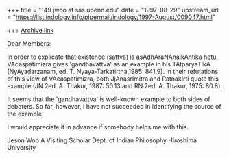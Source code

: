 +++
title = "149 jwoo at sas.upenn.edu"
date = "1997-08-29"
upstream_url = "https://list.indology.info/pipermail/indology/1997-August/009047.html"

+++
[Archive link](https://list.indology.info/pipermail/indology/1997-August/009047.html)

Dear Members:

In order to explicate that existence (sattva) is asAdhAraNAnaikAntika 
hetu, VAcaspatimizra gives 'gandhavattva' as an example in his 
TAtparyaTIkA (NyAyadarzanam, ed. T. Nyaya-Tarkatirtha,1985: 841.9). In 
their refutations of this view of VAcaspatimizra, both JjAnasrImitra and 
RatnakIrti quote this example (JN 2ed. A. Thakur, 1987: 50.13 and RN 2ed. 
A. Thakur, 1975: 80.8). 

It seems that the 'gandhavattva' is well-known example to both sides of 
debaters. So far, however, I have not succeeded in identifying the source 
of the example.

I would appreciate it in advance if somebody helps me with this.

Jeson Woo
A Visiting Scholar
Dept. of Indian Philosophy
Hiroshima University 






